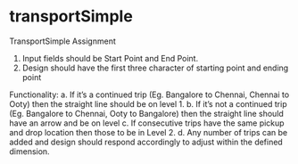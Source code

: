 # transportSimple
TransportSimple Assignment

1. Input fields should be Start Point and End Point.
2. Design should have the first three character of starting point and ending point

Functionality:
a. If it’s a continued trip (Eg. Bangalore to Chennai, Chennai to Ooty) then the straight line should be on level 1. 
b. If it’s not a continued trip (Eg. Bangalore to Chennai, Ooty to Bangalore) then the straight line should have an arrow and be on level c. If consecutive trips have the same pickup and drop location then those to be in Level 2. 
d. Any number of trips can be added and design should respond accordingly to adjust within the defined dimension.
